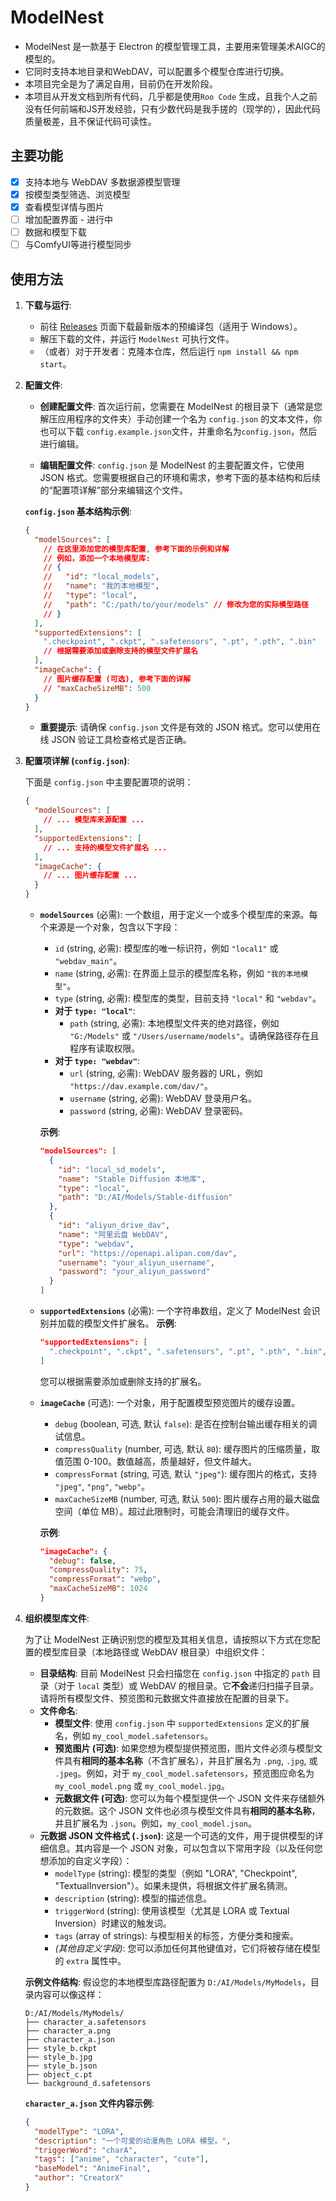# ModelNest
- ModelNest 是一款基于 Electron 的模型管理工具，主要用来管理美术AIGC的模型的。
- 它同时支持本地目录和WebDAV，可以配置多个模型仓库进行切换。
- 本项目完全是为了满足自用，目前仍在开发阶段。
- 本项目从开发文档到所有代码，几乎都是使用`Roo Code` 生成，且我个人之前没有任何前端和JS开发经验，只有少数代码是我手搓的（现学的），因此代码质量极差，且不保证代码可读性。


## 主要功能
- [x] 支持本地与 WebDAV 多数据源模型管理
- [x] 按模型类型筛选、浏览模型
- [x] 查看模型详情与图片
- [ ] 增加配置界面 - 进行中
- [ ] 数据和模型下载
- [ ] 与ComfyUI等进行模型同步

## 使用方法
1. **下载与运行**:
   - 前往 [Releases](https://github.com/your-repo/modelnest/releases) 页面下载最新版本的预编译包（适用于 Windows）。
   - 解压下载的文件，并运行 `ModelNest` 可执行文件。
   - （或者）对于开发者：克隆本仓库，然后运行 `npm install && npm start`。

2. **配置文件**:
   - **创建配置文件**: 首次运行前，您需要在 ModelNest 的根目录下（通常是您解压应用程序的文件夹）手动创建一个名为 `config.json` 的文本文件，你也可以下载 `config.example.json`文件，并重命名为`config.json`，然后进行编辑。

   - **编辑配置文件**: `config.json` 是 ModelNest 的主要配置文件，它使用 JSON 格式。您需要根据自己的环境和需求，参考下面的基本结构和后续的“配置项详解”部分来编辑这个文件。

   **`config.json` 基本结构示例**:
   ```json
   {
     "modelSources": [
       // 在这里添加您的模型库配置, 参考下面的示例和详解
       // 例如，添加一个本地模型库:
       // {
       //   "id": "local_models",
       //   "name": "我的本地模型",
       //   "type": "local",
       //   "path": "C:/path/to/your/models" // 修改为您的实际模型路径
       // }
     ],
     "supportedExtensions": [
       ".checkpoint", ".ckpt", ".safetensors", ".pt", ".pth", ".bin"
       // 根据需要添加或删除支持的模型文件扩展名
     ],
     "imageCache": {
       // 图片缓存配置 (可选), 参考下面的详解
       // "maxCacheSizeMB": 500
     }
   }
   ```
   - **重要提示**: 请确保 `config.json` 文件是有效的 JSON 格式。您可以使用在线 JSON 验证工具检查格式是否正确。

3. **配置项详解 (`config.json`)**:

   下面是 `config.json` 中主要配置项的说明：

   ```json
   {
     "modelSources": [
       // ... 模型库来源配置 ...
     ],
     "supportedExtensions": [
       // ... 支持的模型文件扩展名 ...
     ],
     "imageCache": {
       // ... 图片缓存配置 ...
     }
   }
   ```

   *   **`modelSources`** (必需): 一个数组，用于定义一个或多个模型库的来源。每个来源是一个对象，包含以下字段：
       *   `id` (string, 必需): 模型库的唯一标识符，例如 `"local1"` 或 `"webdav_main"`。
       *   `name` (string, 必需): 在界面上显示的模型库名称，例如 `"我的本地模型"`。
       *   `type` (string, 必需): 模型库的类型，目前支持 `"local"` 和 `"webdav"`。
       *   **对于 `type: "local"`**:
           *   `path` (string, 必需): 本地模型文件夹的绝对路径，例如 `"G:/Models"` 或 `"/Users/username/models"`。请确保路径存在且程序有读取权限。
       *   **对于 `type: "webdav"`**:
           *   `url` (string, 必需): WebDAV 服务器的 URL，例如 `"https://dav.example.com/dav/"`。
           *   `username` (string, 必需): WebDAV 登录用户名。
           *   `password` (string, 必需): WebDAV 登录密码。

       **示例**:
       ```json
       "modelSources": [
         {
           "id": "local_sd_models",
           "name": "Stable Diffusion 本地库",
           "type": "local",
           "path": "D:/AI/Models/Stable-diffusion"
         },
         {
           "id": "aliyun_drive_dav",
           "name": "阿里云盘 WebDAV",
           "type": "webdav",
           "url": "https://openapi.alipan.com/dav",
           "username": "your_aliyun_username",
           "password": "your_aliyun_password"
         }
       ]
       ```

   *   **`supportedExtensions`** (必需): 一个字符串数组，定义了 ModelNest 会识别并加载的模型文件扩展名。
       **示例**:
       ```json
       "supportedExtensions": [
         ".checkpoint", ".ckpt", ".safetensors", ".pt", ".pth", ".bin", ".lora"
       ]
       ```
       您可以根据需要添加或删除支持的扩展名。

   *   **`imageCache`** (可选): 一个对象，用于配置模型预览图片的缓存设置。
       *   `debug` (boolean, 可选, 默认 `false`): 是否在控制台输出缓存相关的调试信息。
       *   `compressQuality` (number, 可选, 默认 `80`): 缓存图片的压缩质量，取值范围 0-100。数值越高，质量越好，但文件越大。
       *   `compressFormat` (string, 可选, 默认 `"jpeg"`): 缓存图片的格式，支持 `"jpeg"`, `"png"`, `"webp"`。
       *   `maxCacheSizeMB` (number, 可选, 默认 `500`): 图片缓存占用的最大磁盘空间（单位 MB）。超过此限制时，可能会清理旧的缓存文件。

       **示例**:
       ```json
       "imageCache": {
         "debug": false,
         "compressQuality": 75,
         "compressFormat": "webp",
         "maxCacheSizeMB": 1024
       }
       ```
4. **组织模型库文件**:

   为了让 ModelNest 正确识别您的模型及其相关信息，请按照以下方式在您配置的模型库目录（本地路径或 WebDAV 根目录）中组织文件：

   *   **目录结构**: 目前 ModelNest 只会扫描您在 `config.json` 中指定的 `path` 目录（对于 `local` 类型）或 WebDAV 的根目录。它**不会**递归扫描子目录。请将所有模型文件、预览图和元数据文件直接放在配置的目录下。
   *   **文件命名**:
       *   **模型文件**: 使用 `config.json` 中 `supportedExtensions` 定义的扩展名，例如 `my_cool_model.safetensors`。
       *   **预览图片 (可选)**: 如果您想为模型提供预览图，图片文件必须与模型文件具有**相同的基本名称**（不含扩展名），并且扩展名为 `.png`, `.jpg`, 或 `.jpeg`。例如，对于 `my_cool_model.safetensors`，预览图应命名为 `my_cool_model.png` 或 `my_cool_model.jpg`。
       *   **元数据文件 (可选)**: 您可以为每个模型提供一个 JSON 文件来存储额外的元数据。这个 JSON 文件也必须与模型文件具有**相同的基本名称**，并且扩展名为 `.json`。例如，`my_cool_model.json`。
   *   **元数据 JSON 文件格式 (`.json`)**:
       这是一个可选的文件，用于提供模型的详细信息。其内容是一个 JSON 对象，可以包含以下常用字段（以及任何您想添加的自定义字段）：
       *   `modelType` (string): 模型的类型（例如 "LORA", "Checkpoint", "TextualInversion"）。如果未提供，将根据文件扩展名猜测。
       *   `description` (string): 模型的描述信息。
       *   `triggerWord` (string): 使用该模型（尤其是 LORA 或 Textual Inversion）时建议的触发词。
       *   `tags` (array of strings): 与模型相关的标签，方便分类和搜索。
       *   *(其他自定义字段)*: 您可以添加任何其他键值对，它们将被存储在模型的 `extra` 属性中。

   **示例文件结构**:
   假设您的本地模型库路径配置为 `D:/AI/Models/MyModels`，目录内容可以像这样：

   ```
   D:/AI/Models/MyModels/
   ├── character_a.safetensors
   ├── character_a.png
   ├── character_a.json
   ├── style_b.ckpt
   ├── style_b.jpg
   ├── style_b.json
   ├── object_c.pt
   └── background_d.safetensors
   ```

   **`character_a.json` 文件内容示例**:
   ```json
   {
     "modelType": "LORA",
     "description": "一个可爱的动漫角色 LORA 模型。",
     "triggerWord": "charA",
     "tags": ["anime", "character", "cute"],
     "baseModel": "AnimeFinal",
     "author": "CreatorX"
   }
   ```





